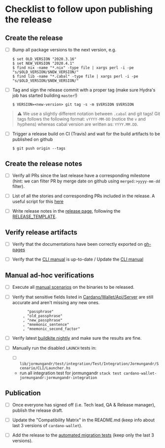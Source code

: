 # Checklist to follow upon publishing the release

## Create the release

- [ ] Bump all package versions to the next version, e.g.

  ```
  $ set OLD_VERSION "2020.3.16"
  $ set NEW_VERSION "2020.4.1"
  $ find nix -name "*.nix" -type file | xargs perl -i -pe "s/$OLD_VERSION/$NEW_VERSION/"
  $ find lib -name "*.cabal" -type file | xargs perl -i -pe "s/$OLD_VERSION/$NEW_VERSION/"
  ```

- [ ] Tag and sign the release commit with a proper tag (make sure Hydra's job has started building `master`!)

  ```
  $ VERSION=<new-version> git tag -s -m $VERSION $VERSION
  ```

> :warning: We use a slightly different notation between `.cabal` and git tags! Git tags follows the following format: `vYYYY-MM-DD` (notice the `v` and hyphens) whereas cabal version are written as: `YYYY.MM.DD`.

- [ ] Trigger a release build on CI (Travis) and wait for the build artifacts to be published on github

  ```
  $ git push origin --tags
  ```

## Create the release notes

- [ ] Verify all PRs since the last release have a corresponding milestone (hint: we can filter PR by merge date on github using `merged:>yyyy-mm-dd` filter).

- [ ] List of all the stories and corresponding PRs included in the release. A useful script for this [here](https://gist.github.com/KtorZ/5098d42611658c65a5df835b0e73336f)

- [ ] Write release notes in the [release page](https://github.com/input-output-hk/cardano-wallet/releases), following the [RELEASE_TEMPLATE](https://github.com/input-output-hk/cardano-wallet/blob/master/.github/RELEASE_TEMPLATE.md).



## Verify release artifacts

- [ ] Verify that the documentations have been correctly exported on [gh-pages](https://github.com/input-output-hk/cardano-wallet/tree/gh-pages)

- [ ] Verify that the [CLI manual](https://github.com/input-output-hk/cardano-wallet/wiki/Wallet-command-line-interface) is up-to-date / Update the [CLI manual](https://github.com/input-output-hk/cardano-wallet/wiki/Wallet-command-line-interface)


## Manual ad-hoc verifications

- [ ] Execute all [manual scenarios](https://github.com/input-output-hk/cardano-wallet/tree/master/test/manual) on the binaries to be released.

- [ ] Verify that sensitive fields listed in [Cardano/Wallet/Api/Server](https://github.com/input-output-hk/cardano-wallet/blob/master/lib/core/src/Cardano/Wallet/Api/Server.hs#L333-L340) are still accurate and aren't missing any new ones.
```
          "passphrase"
        , "old_passphrase"
        , "new_passphrase"
        , "mnemonic_sentence"
        , "mnemonic_second_factor"
```

- [ ] Verify latest [buildkite nightly](https://buildkite.com/input-output-hk/cardano-wallet-nightly) and make sure the results are fine.

- [ ] Manually run the disabled `LAUNCH` tests in:
    - [ ] `lib/jormungandr/test/integration/Test/Integration/Jormungandr/Scenario/CLI/Launcher.hs`
    - run all integration test for jormungandr `stack test cardano-wallet-jormungandr:jormungandr-integration`


## Publication

- [ ] Once everyone has signed off (i.e. Tech lead, QA & Release manager), publish the release draft.

- [ ] Update the "Compatibility Matrix" in the README.md (keep info about last 3 versions of `cardano-wallet`).

- [ ] Add the release to the [automated migration tests](https://github.com/input-output-hk/cardano-wallet/blob/master/nix/migration-tests.nix#L44-L61) (keep only the last 3 versions).  
